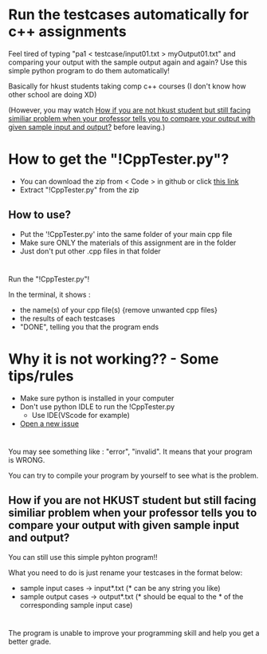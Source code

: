 # Run the testcases automatically for c++ assignments

Feel tired of typing "pa1 < testcase/input01.txt > myOutput01.txt" and comparing your output with the sample output again and again? Use this simple python program to do them automatically!

Basically for hkust students taking comp c++ courses (I don't know how other school are doing XD)

(However, you may watch [How if you are not hkust student but still facing similiar problem when your professor tells you to compare your output with given sample input and output?](https://github.com/hwtam/run-the-testcases-automatically-for-cpp/blob/main/README.md#how-if-you-are-not-hkust-student-but-still-facing-similiar-problem-when-your-professor-tells-you-to-compare-your-output-with-given-sample-input-and-output) before leaving.)

# How to get the "!CppTester.py"?

 - You can download the zip from < Code > in github or click [this link](https://github.com/hwtam/run-the-testcases-automatically-for-cpp/archive/refs/heads/main.zip)
 - Extract "!CppTester.py" from the zip

## How to use?
- Put the '!CppTester.py' into the same folder of your main cpp file
- Make sure ONLY the materials of this assignment are in the folder
- Just don't put other .cpp files in that folder

#

Run the "!CppTester.py"!

In the terminal, it shows : 
- the name(s) of your cpp file(s) {remove unwanted cpp files}
- the results of each testcases
- "DONE", telling you that the program ends

# Why it is not working?? - Some tips/rules

- Make sure python is installed in your computer
- Don't use python IDLE to run the !CppTester.py
  - Use IDE(VScode for example)
- [Open a new issue](https://github.com/hwtam/run-the-testcases-automatically-for-cpp-assignments/issues/new/choose)

#

You may see something like : "error", "invalid". It means that your program is WRONG.

You can try to compile your program by yourself to see what is the problem.

## How if you are not HKUST student but still facing similiar problem when your professor tells you to compare your output with given sample input and output?

You can still use this simple pyhton program!!

What you need to do is just rename your testcases in the format below:

- sample input cases -> input*.txt (* can be any string you like)
- sample output cases -> output*.txt (* should be equal to the * of the corresponding sample input case)

#

The program is unable to improve your programming skill and help you get a better grade.
